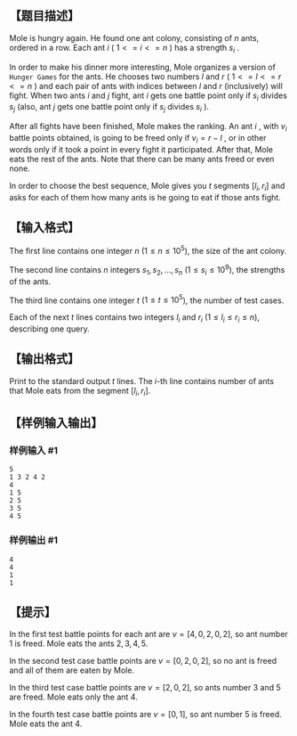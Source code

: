 ## 【题目描述】

Mole is hungry again. He found one ant colony, consisting of $n$ ants, ordered in a row. Each ant $i$ ( $1<=i<=n$ ) has a strength $s_{i}$ .

In order to make his dinner more interesting, Mole organizes a version of `Hunger Games` for the ants. He chooses two numbers $l$ and $r$ ( $1<=l<=r<=n$ ) and each pair of ants with indices between $l$ and $r$ (inclusively) will fight. When two ants $i$ and $j$ fight, ant $i$ gets one battle point only if $s_{i}$ divides $s_{j}$ (also, ant $j$ gets one battle point only if $s_{j}$ divides $s_{i}$ ).

After all fights have been finished, Mole makes the ranking. An ant $i$ , with $v_{i}$ battle points obtained, is going to be freed only if $v_{i}=r-l$ , or in other words only if it took a point in every fight it participated. After that, Mole eats the rest of the ants. Note that there can be many ants freed or even none.

In order to choose the best sequence, Mole gives you $t$ segments $[l_{i},r_{i}]$ and asks for each of them how many ants is he going to eat if those ants fight.

## 【输入格式】

The first line contains one integer $n$ ($1 ≤ n ≤ 10^5$), the size of the ant colony.

The second line contains $n$ integers $s_1, s_2, \ldots, s_n$ ($1 ≤ s_i ≤ 10^9$), the strengths of the ants.

The third line contains one integer $t$ ($1 ≤ t ≤ 10^5$), the number of test cases.

Each of the next $t$ lines contains two integers $l_i$ and $r_i$ ($1 ≤ l_i ≤ r_i ≤ n$), describing one query.

## 【输出格式】

Print to the standard output $t$ lines. The $i$-th line contains number of ants that Mole eats from the segment $[l_i, r_i]$.

## 【样例输入输出】

### 样例输入 #1

```
5
1 3 2 4 2
4
1 5
2 5
3 5
4 5
```

### 样例输出 #1

```
4
4
1
1
```

## 【提示】

In the first test battle points for each ant are $v = [4, 0, 2, 0, 2]$, so ant number $1$ is freed. Mole eats the ants $2, 3, 4, 5$.

In the second test case battle points are $v = [0, 2, 0, 2]$, so no ant is freed and all of them are eaten by Mole.

In the third test case battle points are $v = [2, 0, 2]$, so ants number $3$ and $5$ are freed. Mole eats only the ant $4$.

In the fourth test case battle points are $v = [0, 1]$, so ant number $5$ is freed. Mole eats the ant $4$.
